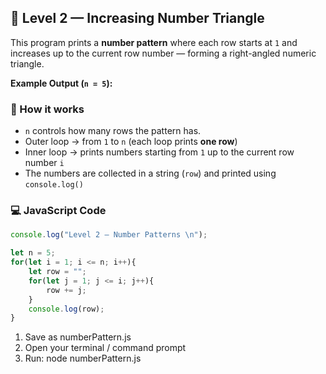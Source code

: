 ## 🔢 Level 2 — Increasing Number Triangle

This program prints a **number pattern** where each row starts at `1` and increases up to the current row number — forming a right-angled numeric triangle.

**Example Output (`n = 5`):**


### 🧠 How it works

- `n` controls how many rows the pattern has.
- Outer loop → from `1` to `n` (each loop prints **one row**)
- Inner loop → prints numbers starting from `1` up to the current row number `i`
- The numbers are collected in a string (`row`) and printed using `console.log()`

### 💻 JavaScript Code

```js
console.log("Level 2 — Number Patterns \n");

let n = 5;
for(let i = 1; i <= n; i++){
    let row = "";
    for(let j = 1; j <= i; j++){
        row += j;
    }
    console.log(row);
}
```

1. Save as numberPattern.js
2. Open your terminal / command prompt
3. Run: node numberPattern.js

